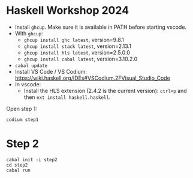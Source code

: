 # Haskell Workshop 2024

* Install `ghcup`. Make sure it is available in PATH before starting
  vscode.
* With `ghcup`:
  * `ghcup install ghc latest`, version=9.8.1
  * `ghcup install stack latest`, version=2.13.1
  * `ghcup install hls latest`, version=2.5.0.0
  * `ghcup install cabal latest`, version=3.10.2.0 
* `cabal update`
* Install VS Code / VS Codium: https://wiki.haskell.org/IDEs#VSCodium.2FVisual_Studio_Code
* In vscode:
  * Install the HLS extension (2.4.2 is the current version): `ctrl+p` and then `ext install haskell.haskell`.

Open step 1:

```sh
codium step1
```


# Step 2

    cabal init -i step2
    cd step2
    cabal run
